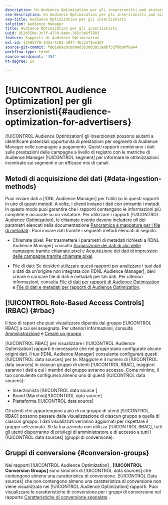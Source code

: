 ```yaml
---
description: Un Audience Optimization per gli inserzionisti può aiutarti a identificare potenziali opportunità di prestazioni per segmenti di Audience Manager nelle campagne pubblicitarie a pagamento. Questi rapporti combinano dati sulle prestazioni delle campagne a livello di registro con metriche dei segmenti di Audience Manager per informare le ottimizzazioni incentrate sui segmenti e un efficace mix di canali.
seo-description: Un Audience Optimization per gli inserzionisti può aiutarti a identificare potenziali opportunità di prestazioni per segmenti di Audience Manager nelle campagne pubblicitarie a pagamento. Questi rapporti combinano dati sulle prestazioni delle campagne a livello di registro con metriche dei segmenti di Audience Manager per informare le ottimizzazioni incentrate sui segmenti e un efficace mix di canali.
seo-title: Audience Optimization per gli inserzionisti
solution: Audience Manager
title: Audience Optimization per gli inserzionisti
uuid: 852d550e-3c7f-4750-9abc-365c3a6f7883
feature: Rapporti di Audience Optimization
exl-id: 13595778-3d3a-4c83-a84f-4bc3af1ee367
source-git-commit: fe01ebac8c0d0ad3630d3853e0bf32f0b00f6a44
workflow-type: tm+mt
source-wordcount: '454'
ht-degree: 2%

---
```


# [!UICONTROL Audience Optimization] per gli inserzionisti{#audience-optimization-for-advertisers}

[!UICONTROL Audience Optimization] gli inserzionisti possono aiutarti a identificare potenziali opportunità di prestazioni per segmenti di Audience Manager nelle campagne a pagamento. Questi rapporti combinano i dati sulle prestazioni delle campagne a livello di registro con le metriche di Audience Manager [!UICONTROL segment] per informare le ottimizzazioni incentrate sui segmenti e un efficace mix di canali.

## Metodi di acquisizione dei dati {#data-ingestion-methods}

Puoi inviare dati a [!DNL Audience Manager] per l’utilizzo in questi rapporti in uno di questi metodi. A volte, i clienti inviano i dati con entrambi i metodi. In questo modo puoi garantire che i rapporti contengano le informazioni più complete e accurate su un visitatore. Per utilizzare i rapporti [!UICONTROL Audience Optimization], le chiamate evento devono includere *all* dei parametri elencati nella documentazione [Panoramica e mappature per i file di metadati](../../../reporting/audience-optimization-reports/metadata-files-intro/metadata-file-overview.md) . Puoi inviare dati tramite i seguenti metodi elencati di seguito.

* Chiamate pixel: Per trasmettere i parametri di metadati richiesti a [!DNL Audience Manager] consulta [Acquisizione dei dati di clic delle campagne tramite chiamate pixel](../../../integration/media-data-integration/click-data-pixels.md) e [Acquisizione dei dati di impression delle campagne tramite chiamate pixel](../../../integration/media-data-integration/impression-data-pixels.md).

* File di dati: Se desideri utilizzare questi rapporti per analizzare i tuoi dati o dati da un’origine non integrata con [!DNL Audience Manager], devi creare e caricare file di dati e metadati per tali dati. Per ulteriori informazioni, consulta [File di dati per rapporti di Audience Optimization](../../../reporting/audience-optimization-reports/metadata-files-intro/datafiles-intro.md) e [File di dati e metadati per rapporti di Audience Optimization](../../../reporting/audience-optimization-reports/metadata-files-intro/metadata-files-intro.md).

## [!UICONTROL Role-Based Access Controls] (RBAC) {#rbac}

Il tipo di report che puoi visualizzare dipende dal gruppo [!UICONTROL RBAC] a cui sei assegnato. Per ulteriori informazioni, consulta [Amministrazione](../../../features/administration/administration-overview.md) e [Creare un gruppo](../../../features/administration/administration-overview.md#create-group) .

[!UICONTROL RBAC] per visualizzare i  [!UICONTROL Audience Optimization] rapporti è necessario che nei gruppi siano configurate alcune origini dati. Il tuo [!DNL Audience Manager] consulente configurerà questi [!UICONTROL data sources] per te. Maggiore è il numero di [!UICONTROL data sources] in ciascun gruppo di utenti [!UICONTROL RBAC], maggiori saranno i dati a cui i membri del gruppo avranno accesso. Come minimo, il tuo consulente configurerà almeno uno di questi [!UICONTROL data sources]:

* Inserzionista [!UICONTROL data source ]
* Brand (Marchio)[!UICONTROL data source]
* Piattaforma [!UICONTROL data source]

Gli utenti che appartengono a più di un gruppo di utenti [!UICONTROL RBAC] possono passare dalla visualizzazione di ciascun gruppo a quella di ciascun gruppo. I dati visualizzati verranno aggiornati per rispettare il gruppo selezionato. Se la tua azienda non utilizza [!UICONTROL RBAC], tutti gli utenti disporranno di privilegi di amministratore e di accesso a tutti i [!UICONTROL data sources] (gruppi di conversione).

## Gruppi di conversione {#conversion-groups}

Nei rapporti [!UICONTROL Audience Optimization] , **[!UICONTROL Conversion Groups]** sono sinonimi di [!UICONTROL data sources] che contengono almeno una caratteristica di conversione. [!UICONTROL Data sources] che non contengono almeno una caratteristica di conversione non viene visualizzata nei  [!UICONTROL Audience Optimization] rapporti. Puoi visualizzare le caratteristiche di conversione per i gruppi di conversione nel rapporto [Caratteristiche di conversione segnalate](../../../reporting/audience-optimization-reports/aor-advertisers/reported-conversion-traits.md) .
